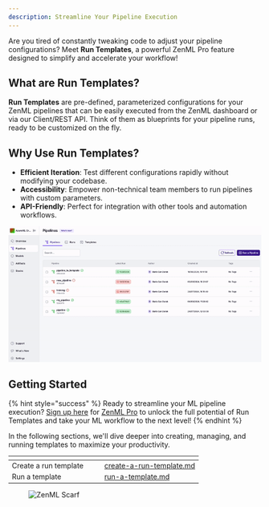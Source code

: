 ```yaml
---
description: Streamline Your Pipeline Execution
---
```


Are you tired of constantly tweaking code to adjust your pipeline 
configurations? Meet **Run Templates**, a powerful ZenML Pro feature designed 
to simplify and accelerate your workflow!

## What are Run Templates?

**Run Templates** are pre-defined, parameterized configurations for your ZenML 
pipelines that can be easily executed from the ZenML dashboard or via our 
Client/REST API. Think of them as blueprints for your pipeline runs, ready 
to be customized on the fly.

## Why Use Run Templates?

- **Efficient Iteration**: Test different configurations rapidly without 
modifying your codebase.
- **Accessibility**: Empower non-technical team members to run pipelines with 
custom parameters.
- **API-Friendly**: Perfect for integration with other tools and 
automation workflows.

![Run Template](../../.gitbook/assets/run-templates.gif)

## Getting Started

{% hint style="success" %}
Ready to streamline your ML pipeline execution? [Sign up here](https://cloud.zenml.io) 
for [ZenML Pro](https://zenml.io/pro) to unlock the full potential of Run 
Templates and take your ML workflow to the next level!
{% endhint %}

In the following sections, we'll dive deeper into creating, managing, and 
running templates to maximize your productivity.

<table data-view="cards"><thead><tr><th></th><th></th><th></th><th data-hidden data-card-target data-type="content-ref"></th></tr></thead><tbody><tr><td>Create a run template</td><td></td><td></td><td><a href="create-a-run-template.md">create-a-run-template.md</a></td></tr><tr><td>Run a template</td><td></td><td></td><td><a href="run-a-template.md">run-a-template.md</a></td></tr></tbody></table>

<figure><img src="https://static.scarf.sh/a.png?x-pxid=f0b4f458-0a54-4fcd-aa95-d5ee424815bc" alt="ZenML Scarf"><figcaption></figcaption></figure>


